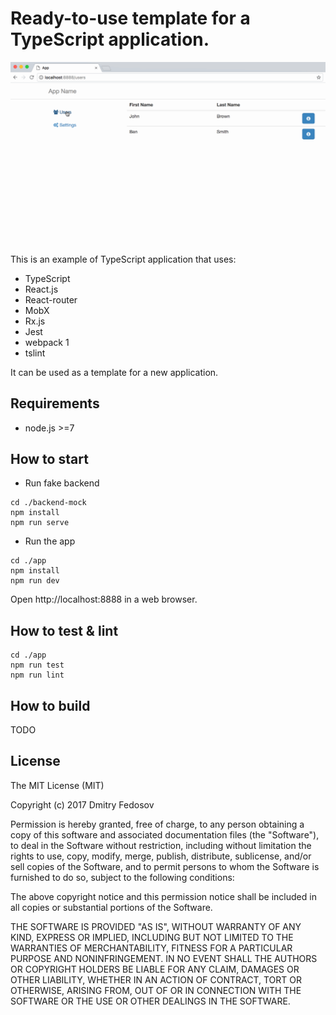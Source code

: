 # Ready-to-use template for a TypeScript application.

![typescript-template](typescript-template.gif)

This is an example of TypeScript application that uses:

* TypeScript 
* React.js
* React-router
* MobX
* Rx.js
* Jest
* webpack 1
* tslint

It can be used as a template for a new application.

## Requirements

* node.js >=7

## How to start

* Run fake backend 

```$bash
cd ./backend-mock
npm install
npm run serve
```

* Run the app

```$bash
cd ./app
npm install
npm run dev
```
Open http://localhost:8888 in a web browser.

## How to test & lint

```$bash
cd ./app
npm run test
npm run lint
```

## How to build

TODO

## License

The MIT License (MIT)

Copyright (c) 2017 Dmitry Fedosov

Permission is hereby granted, free of charge, to any person obtaining a copy of this software and associated
documentation files (the "Software"), to deal in the Software without restriction, including without limitation the
rights to use, copy, modify, merge, publish, distribute, sublicense, and/or sell copies of the Software, and to permit
persons to whom the Software is furnished to do so, subject to the following conditions:

The above copyright notice and this permission notice shall be included in all copies or substantial portions of the
Software.

THE SOFTWARE IS PROVIDED "AS IS", WITHOUT WARRANTY OF ANY KIND, EXPRESS OR IMPLIED, INCLUDING BUT NOT LIMITED TO THE
WARRANTIES OF MERCHANTABILITY, FITNESS FOR A PARTICULAR PURPOSE AND NONINFRINGEMENT. IN NO EVENT SHALL THE AUTHORS OR
COPYRIGHT HOLDERS BE LIABLE FOR ANY CLAIM, DAMAGES OR OTHER LIABILITY, WHETHER IN AN ACTION OF CONTRACT, TORT OR
OTHERWISE, ARISING FROM, OUT OF OR IN CONNECTION WITH THE SOFTWARE OR THE USE OR OTHER DEALINGS IN THE SOFTWARE.